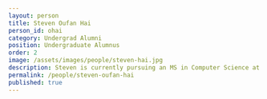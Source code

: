 ```yaml
---
layout: person  
title: Steven Oufan Hai
person_id: ohai
category: Undergrad Alumni   
position: Undergraduate Alumnus
order: 2
image: /assets/images/people/steven-hai.jpg
description: Steven is currently pursuing an MS in Computer Science at the University of Alberta. 
permalink: /people/steven-oufan-hai
published: true
---
```

